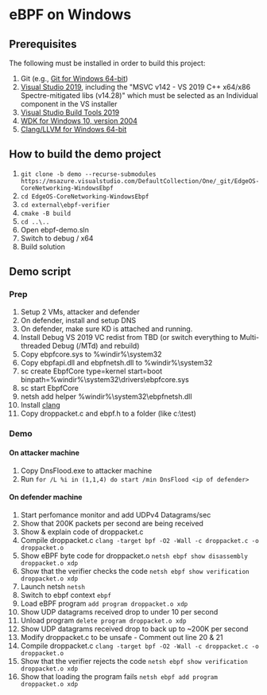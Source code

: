 # eBPF on Windows

## Prerequisites

The following must be installed in order to build this project:

1. Git (e.g., [Git for Windows 64-bit](https://git-scm.com/download/win))
2. [Visual Studio 2019](https://visualstudio.microsoft.com/vs/), including
   the "MSVC v142 - VS 2019 C++ x64/x86 Spectre-mitigated libs (v14.28)"
   which must be selected as an Individual component in the VS installer
3. [Visual Studio Build Tools 2019](https://aka.ms/vs/16/release/vs_buildtools.exe)
4. [WDK for Windows 10, version 2004](https://go.microsoft.com/fwlink/?linkid=2128854)
5. [Clang/LLVM for Windows 64-bit](https://github.com/llvm/llvm-project/releases/download/llvmorg-8.0.1/LLVM-8.0.1-win64.exe)

## How to build the demo project

1. ```git clone -b demo --recurse-submodules https://msazure.visualstudio.com/DefaultCollection/One/_git/EdgeOS-CoreNetworking-WindowsEbpf```
2. ```cd EdgeOS-CoreNetworking-WindowsEbpf```
2. ```cd external\ebpf-verifier```
3. ```cmake -B build```
4. ```cd ..\..```
5. Open ebpf-demo.sln
6. Switch to debug / x64
7. Build solution

## Demo script

### Prep 
1. Setup 2 VMs, attacker and defender
2. On defender, install and setup DNS
3. On defender, make sure KD is attached and running.
1. Install Debug VS 2019 VC redist from TBD (or switch everything to Multi-threaded Debug (/MTd) and rebuild)
2. Copy ebpfcore.sys to %windir%\system32
3. Copy ebpfapi.dll and ebpfnetsh.dll to %windir%\system32
4. sc create EbpfCore type=kernel start=boot binpath=%windir%\system32\drivers\ebpfcore.sys
5. sc start EbpfCore
6. netsh add helper %windir%\system32\ebpfnetsh.dll
7. Install [clang](https://github.com/llvm/llvm-project/releases/download/llvmorg-11.0.0/LLVM-11.0.0-win64.exe)
8. Copy droppacket.c and ebpf.h to a folder (like c:\test)


### Demo
#### On attacker machine
1. Copy DnsFlood.exe to attacker machine
2. Run ```for /L %i in (1,1,4) do start /min DnsFlood <ip of defender>```

#### On defender machine
1. Start perfomance monitor and add UDPv4 Datagrams/sec
2. Show that 200K packets per second are being received
3. Show & explain code of droppacket.c 
4. Compile droppacket.c ```clang -target bpf -O2 -Wall -c droppacket.c -o droppacket.o```
5. Show eBPF byte code for droppacket.o ```netsh ebpf show disassembly droppacket.o xdp```
6. Show that the verifier checks the code ```netsh ebpf show verification droppacket.o xdp```
7. Launch netsh ```netsh```
8. Switch to ebpf context ```ebpf```
9. Load eBPF program ```add program droppacket.o xdp```
10. Show UDP datagrams received drop to under 10 per second
11. Unload program ```delete program droppacket.o xdp```
12. Show UDP datagrams received drop to back up to ~200K per second
13. Modify droppacket.c to be unsafe - Comment out line 20 & 21
14. Compile droppacket.c ```clang -target bpf -O2 -Wall -c droppacket.c -o droppacket.o```
15. Show that the verifier rejects the code ```netsh ebpf show verification droppacket.o xdp```
16. Show that loading the program fails ```netsh ebpf add program droppacket.o xdp```
